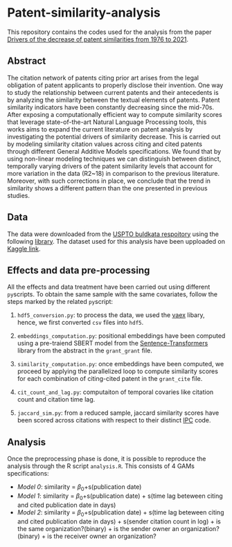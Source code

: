 # Patent-similarity-analysis

This repository contains the codes used for the analysis from the paper [Drivers of the decrease of patent similarities from 1976 to 2021](https://arxiv.org/abs/2212.06046). 

## Abstract 
The citation network of patents citing prior art arises from the legal obligation of patent applicants to properly disclose their invention. One way to study the relationship between current patents and their antecedents is by analyzing the similarity between the textual elements of patents. Patent similarity indicators have been constantly decreasing since the mid-70s. After exposing a computationally efficient way to compute similarity scores that leverage state-of-the-art Natural Language Processing tools, this works aims to expand the current literature on patent analysis by investigating the potential drivers of similarity decrease. This is carried out by modeling similarity citation values across citing and cited patents through different General Additive Models specifications. We found that by using non-linear modeling techniques we can distinguish between distinct, temporally varying drivers of the patent similarity levels that account for more variation in the data (R2~18) in comparison to the previous literature. Moreover, with such corrections in place, we conclude that the trend in similarity shows a different pattern than the one presented in previous studies. 

## Data

The data were downloaded from the [USPTO buldkata respoitory](https://bulkdata.uspto.gov/) using the following [library](https://github.com/efm95/patents). The dataset used for this analysis have been upploaded on [Kaggle link](https://www.kaggle.com/datasets/filippimazz/patents-citations).

## Effects and data pre-processing

All the effects and data treatment have been carried out using different `py`scripts. To obtain the same sample with the same covariates, follow the steps marked by the related `py`script: 

1. `hdf5_conversion.py`: to process the data, we used the [vaex](https://vaex.io/docs/index.html#) libary, hence, we first converted `csv` files into `hdf5`. 
2. `embeddings_computation.py`: positional embeddings have been computed using a pre-traiend SBERT model from the [Sentence-Transformers](https://www.sbert.net/) library from the abstract in the `grant_grant` file.

3. `similarity_computation.py`: once embeddings have been computed, we proceed by applying the parallelized loop to compute similarity scores for each combination of citing-cited patent in the `grant_cite` file. 

4. `cit_count_and_lag.py`: computaiton of temporal covaries like citation count and citation time lag.

5. `jaccard_sim.py`: from a reduced sample, jaccard similarity scores have been scored across citations with respect to their distinct [IPC](https://www.wipo.int/classifications/ipc/en/) code. 

## Analysis

Once the preprocessing phase is done, it is possible to reproduce the analysis through the R script `analysis.R`. This consists of 4 GAMs specifications: 

- *Model 0*: similarity = $\beta_0$+s(publication date)
- *Model 1*: similarity = $\beta_0$+s(publication date) + s(time lag beteween citing and cited publication date in days)
- *Model 2*: similarity = $\beta_0$+s(publication date) + s(time lag beteween citing and cited publication date in days) + s(sender citation count in log) + is the same organization?(binary) + is the sender owner an organization?(binary) + is the receiver owner an organization? 
